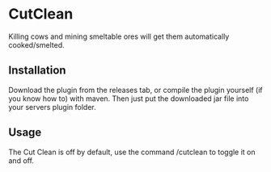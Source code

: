 # CutClean

Killing cows and mining smeltable ores will get them automatically cooked/smelted.

## Installation
Download the plugin from the releases tab, or compile the plugin yourself (if you know how to) with maven.
Then just put the downloaded jar file into your servers plugin folder.

## Usage
The Cut Clean is off by default, use the command /cutclean to toggle it on and off.
